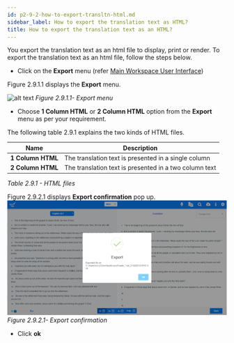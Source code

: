 ```yaml
---
id: p2-9-2-how-to-export-transltn-html.md
sidebar_label: How to export the translation text as HTML?
title: How to export the translation text as an HTML?
---
```


You export the translation text as an html file to display, print or render. To export the translation text as an html file, follow the steps below.

-   Click on the **Export** menu (refer [Main Workspace User Interface](../../Part-1/Getting-Started/Autographa-Live-User-Interface-Overview/p1-2-2-main-wrkspace-ui.md))

Figure 2.9.1.1 displays the **Export** menu.

![alt text](../../../../static/AutographaLiveImages/Export-translation-text/export-menu-fig-2.9.1.1.jpg 'Export menu')
_Figure 2.9.1.1- Export menu_

-   Choose **1 Column HTML** or **2 Column HTML** option from the **Export** menu as per your requirement.

The following table 2.9.1 explains the two kinds of HTML files.

| Name              | Description                                            |
| ----------------- | ------------------------------------------------------ |
| **1 Column HTML** | The translation text is presented in a single column   |
| **2 Column HTML** | The translation text is presented in a two column text |

_Table 2.9.1 - HTML files_

Figure 2.9.2.1 displays **Export confirmation** pop up.
![alt text](../../../../static/AutographaLiveImages/Export-translation-text/export-confirmation-fig-2.9.2.1.jpg 'Export confirmation')
_Figure 2.9.2.1- Export confirmation_

-   Click **ok**
